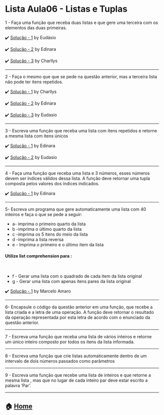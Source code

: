 # Lista Aula06 - Listas e Tuplas

1 - Faça uma função que receba duas listas e que gere uma terceira com os elementos das duas primeiras.

 :heavy_check_mark: [Solução - 1](https://github.com/Eudasio-Rodrigues/Linguagem-de-programacao/blob/main/lista%20aula%2006/questao%2001.py) by Eudásio
 
 :heavy_check_mark: [Solução - 2](https://github.com/edinaraalencar/Python/blob/master/Lista4/1.py) by Edinara 
 
 :heavy_check_mark: [Solução - 3](https://github.com/Charllys-Brauwol/Aulas_LP1/blob/master/Lista%20Aula%2006/a06q01.py) by Charllys 

 
---

2 - Faça o mesmo que que se pede na questão anterior, mas a terceira lista não pode ter itens repetidos.

 :heavy_check_mark: [Solução - 1](https://github.com/Charllys-Brauwol/Aulas_LP1/blob/master/Lista%20Aula%2006/a06q02.py) by Charllys
 
 :heavy_check_mark: [Solução - 2](https://github.com/edinaraalencar/Python/blob/master/Lista4/2.py) by Edinara
 
 :heavy_check_mark: [Solução - 3](https://github.com/Eudasio-Rodrigues/Linguagem-de-programacao/blob/main/lista%20aula%2006/questao%2002.py) by Eudasio



---

3 - Escreva uma função que receba uma lista com itens repetidos e retorne a mesma lista com itens únicos

 :heavy_check_mark: [Solução - 1](https://github.com/edinaraalencar/Python/blob/master/Lista4/3.py) by Edinara
 
 :heavy_check_mark: [Solução - 2](https://github.com/Eudasio-Rodrigues/Linguagem-de-programacao/blob/main/lista%20aula%2006/questao%2003.py) by Eudasio


---

4 - Faça uma função que receba uma lista e 3 números, esses números devem ser índices válidos  dessa lista. A função deve retornar uma tupla composta pelos valores dos índices indicados.

:heavy_check_mark: [Solução - 1](https://github.com/edinaraalencar/Python/blob/master/Lista4/4.py) by Edinara

---

5- Escreva um programa que gere automaticamente  uma lista com 40 inteiros e faça o que se pede a seguir:
 - a- imprima o primeiro quarto da lista
 - b -imprima o último quarto da lista
 - c -imprima os 5 itens do meio da lista
 - d -imprima a lista reversa
 - e - Imprima o primeiro e o último item da lista<br>
 <h4 font-color="red">Utilize list comprehension para :</h4><br>
 
 - f - Gerar uma lista com o quadrado de cada item da lista original
 - g - Gerar uma lista com apenas itens pares da lista original

:heavy_check_mark: [Solução - 1](https://github.com/marceloamaro/Python-Mombaca/blob/master/Lista%20Aula06%20-%20Listas%20e%20Tuplas/05.py) by Marcelo Amaro

	
---

6- Encapsule o código da questão anterior em uma função, que recebe a lista criada e a letra de uma operação. A função deve retornar o resultado da operação representada por esta letra de acordo com o enunciado da questão anterior.

---

7 - Escreva uma função que receba uma lista de vários inteiros e retorne um único inteiro composto por todos os itens da lista informada.

---

8 - Escreva uma função que crie listas automaticamente dentro de um intervalo de dois números passados como parâmetros

---

9 - Escreva uma função que recebe uma lista de inteiros e que retorne a mesma lista , mas que no lugar de cada inteiro par deve estar escrito a palavra ‘Par’.

---


:house: [Home](https://github.com/Evaldo-comp/Python-Mombaca)
---

